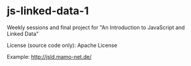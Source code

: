 # js-linked-data-1
Weekly sessions and final project for "An Introduction to JavaScript and Linked Data"

License (source code only): Apache License

Example: http://jsld.mamo-net.de/
